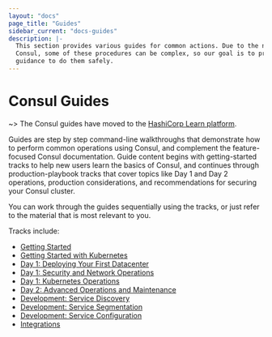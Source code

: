 ```yaml
---
layout: "docs"
page_title: "Guides"
sidebar_current: "docs-guides"
description: |-
  This section provides various guides for common actions. Due to the nature of
  Consul, some of these procedures can be complex, so our goal is to provide
  guidance to do them safely.
---
```


# Consul Guides

~> The Consul guides have moved to the [HashiCorp Learn platform](https://learn.hashicorp.com/).

Guides are step by step command-line walkthroughs that demonstrate how to
perform common operations using Consul, and complement the feature-focused
Consul documentation. Guide content begins with getting-started tracks to help
new users learn the basics of Consul, and continues through production-playbook
tracks that cover topics like Day 1 and Day 2 operations, production
considerations, and recommendations for securing your Consul cluster.

You can work through the guides sequentially using the tracks, or just refer to
the material that is most relevant to you.

Tracks include:

- [Getting Started](https://learn.hashicorp.com/consul/?track=getting-started#getting-started)
- [Getting Started with Kubernetes](https://learn.hashicorp.com/consul/?track=getting-started-k8s#getting-started-k8s)
- [Day 1: Deploying Your First Datacenter](https://learn.hashicorp.com/consul/?track=datacenter-deploy#datacenter-deploy)
- [Day 1: Security and Network Operations](https://learn.hashicorp.com/consul/?track=security-networking#security-networking)
- [Day 1: Kubernetes Operations](https://learn.hashicorp.com/consul/?track=kubernetes#kubernetes)
- [Day 2: Advanced Operations and Maintenance](https://learn.hashicorp.com/consul/?track=day-2-operations#day-2-operations)
- [Development: Service Discovery](https://learn.hashicorp.com/consul/?track=developer-discovery#developer-discovery)
- [Development: Service Segmentation](https://learn.hashicorp.com/consul/?track=developer-segmentation#developer-segmentation)
- [Development: Service Configuration](https://learn.hashicorp.com/consul/?track=developer-configuration#developer-configuration)
- [Integrations](https://learn.hashicorp.com/consul/?track=integrations#integrations)

